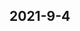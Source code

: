 
## 2021-9-4

### [<title data-react-helmet="true">文献综述之语句重写, 看这一篇就够了! - 知乎</title>](https://zhuanlan.zhihu.com/p/405209386)